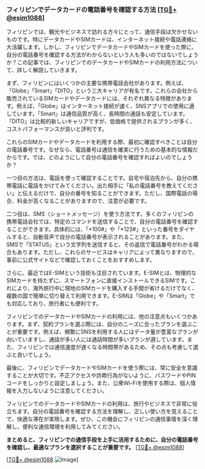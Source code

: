 ### フィリピンでデータカードの電話番号を確認する方法 [[TG💪+ @esim1088](https://t.me/s/esim1088)]

フィリピンでは、観光やビジネスで訪れる方々にとって、通信手段は欠かせないものです。特にデータカードやSIMカードは、インターネット接続や電話連絡に大活躍します。しかし、フィリピンでデータカードやSIMカードを使った際に、自分の電話番号を確認する方法がわからないという人も多いのではないでしょうか？この記事では、フィリピンでのデータカードやSIMカードの利用方法について、詳しく解説していきます。

まず、フィリピンにはいくつかの主要な携帯電話会社があります。例えば、「Globe」「Smart」「DITO」という三大キャリアが有名です。これらの会社から販売されているSIMカードやデータカードには、それぞれ異なる特徴があります。例えば、「Globe」はインターネット接続が速く、SNSアプリでの使用に適しています。「Smart」は通信品質が高く、長時間の通話も安定しています。「DITO」は比較的新しいキャリアですが、低価格で提供されるプランが多く、コストパフォーマンスが良いと評判です。

これらのSIMカードやデータカードを利用する際、最初に確認すべきことは自分の電話番号です。なぜなら、電話番号は通信を確実に行うための基本的な情報だからです。では、どのようにして自分の電話番号を確認すればよいのでしょうか？

一つ目の方法は、電話を使って確認することです。自宅や宿泊先から、自分の携帯電話に電話をかけてみてください。出た相手に「私の電話番号を教えてください」と伝えるだけで、自分の番号を知ることができます。ただし、国際電話の場合、料金が高くなることがありますので、注意が必要です。

二つ目は、SMS（ショートメッセージ）を使う方法です。多くのフィリピンの携帯電話会社では、特定のコマンドを送信することで、自分の電話番号を確認することができます。具体的には、「*100#」や「*123#」といった番号をダイヤルすると、自動音声で自分の電話番号が表示されることがあります。また、SMSで「STATUS」という文字列を送信すると、その返信で電話番号がわかる場合もあります。ただし、これらのサービスはキャリアによって異なりますので、事前に公式サイトなどで確認しておくことをおすすめします。

さらに、最近ではE-SIMという技術も注目されています。E-SIMとは、物理的なSIMカードを持たずに、スマートフォンに直接インストールできるSIMです。これにより、海外旅行中に現地のSIMカードを購入する手間が省けるだけでなく、複数の国で簡単に切り替えて利用できます。E-SIMは「Globe」や「Smart」でも対応しており、旅行者にも便利です。

フィリピンでのデータカードやSIMカードの利用には、他の注意点もいくつかあります。まず、契約プランを選ぶ際には、自分のニーズに合ったプランを選ぶことが重要です。例えば、頻繁にSNSを利用する人にはデータ量が豊富なプランが向いていますし、通話が多い人には通話時間が多いプランが適しています。また、フィリピンでは通信速度が遅くなる時間帯があるため、その点も考慮して選ぶと良いでしょう。

最後に、フィリピンでデータカードやSIMカードを使う際には、常に安全を意識することが大切です。不正アクセスや詐欺行為がないように、パスワードやPINコードをしっかりと設定しましょう。また、公衆Wi-Fiを使用する際は、個人情報を入力しないように注意してください。

フィリピンでのデータカードやSIMカードの利用は、旅行やビジネスで非常に役立ちます。自分の電話番号を確認する方法を理解し、正しい使い方を覚えることで、快適な滞在が実現します。ぜひ、この機会にフィリピンの通信事情を深く理解し、便利な通信環境を利用してみてください。

**まとめると、フィリピンでの通信手段を上手に活用するために、自分の電話番号を確認し、最適なプランを選択することが重要です。** [[TG💪+ @esim1088](https://t.me/s/esim1088)]

[[TG💪+ @esim1088](https://t.me/s/esim1088) ![Image](https://i.postimg.cc/Y0z9fWf4/image.png)]
